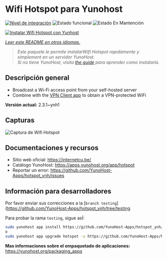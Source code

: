 <!--
Este archivo README esta generado automaticamente<https://github.com/YunoHost/apps/tree/master/tools/readme_generator>
No se debe editar a mano.
-->

# Wifi Hotspot para Yunohost

[![Nivel de integración](https://dash.yunohost.org/integration/hotspot.svg)](https://dash.yunohost.org/appci/app/hotspot) ![Estado funcional](https://ci-apps.yunohost.org/ci/badges/hotspot.status.svg) ![Estado En Mantención](https://ci-apps.yunohost.org/ci/badges/hotspot.maintain.svg)

[![Instalar Wifi Hotspot con Yunhost](https://install-app.yunohost.org/install-with-yunohost.svg)](https://install-app.yunohost.org/?app=hotspot)

*[Leer este README en otros idiomas.](./ALL_README.md)*

> *Este paquete le permite instalarWifi Hotspot rapidamente y simplement en un servidor YunoHost.*  
> *Si no tiene YunoHost, visita [the guide](https://yunohost.org/install) para aprender como instalarla.*

## Descripción general

* Broadcast a Wi-Fi access point from your self-hosted server
* Combine with the [VPN Client app](https://github.com/labriqueinternet/vpnclient_ynh) to obtain a VPN-protected WiFi


**Versión actual:** 2.3.1~ynh1

## Capturas

![Captura de Wifi Hotspot](./doc/screenshots/hotspot.png)

## Documentaciones y recursos

- Sitio web oficial: <https://internetcu.be/>
- Catálogo YunoHost: <https://apps.yunohost.org/app/hotspot>
- Reportar un error: <https://github.com/YunoHost-Apps/hotspot_ynh/issues>

## Información para desarrolladores

Por favor enviar sus correcciones a la [`branch testing`](https://github.com/YunoHost-Apps/hotspot_ynh/tree/testing

Para probar la rama `testing`, sigue asÍ:

```bash
sudo yunohost app install https://github.com/YunoHost-Apps/hotspot_ynh/tree/testing --debug
o
sudo yunohost app upgrade hotspot -u https://github.com/YunoHost-Apps/hotspot_ynh/tree/testing --debug
```

**Mas informaciones sobre el empaquetado de aplicaciones:** <https://yunohost.org/packaging_apps>
